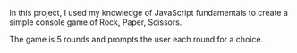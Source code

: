 In this project, I used my knowledge of JavaScript fundamentals to create a simple console game of Rock, Paper, Scissors. 

The game is 5 rounds and prompts the user each round for a choice.